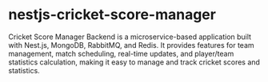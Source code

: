 # nestjs-cricket-score-manager
Cricket Score Manager Backend is a microservice-based application built with Nest.js, MongoDB, RabbitMQ, and Redis. It provides features for team management, match scheduling, real-time updates, and player/team statistics calculation, making it easy to manage and track cricket scores and statistics.
